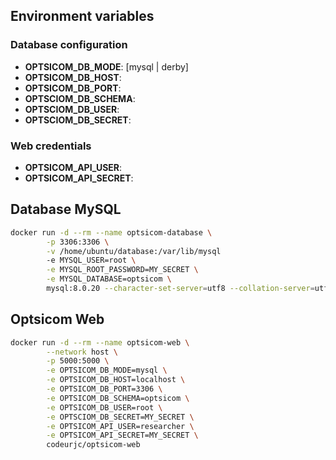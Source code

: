 

## Environment variables

### Database configuration
- **OPTSICOM_DB_MODE**: [mysql | derby]
- **OPTSICOM_DB_HOST**:
- **OPTSICOM_DB_PORT**:
- **OPTSCIOM_DB_SCHEMA**:
- **OPTSCIOM_DB_USER**:
- **OPTSCIOM_DB_SECRET**:

### Web credentials
- **OPTSICOM_API_USER**:
- **OPTSICOM_API_SECRET**:

## Database MySQL

```bash
docker run -d --rm --name optsicom-database \
        -p 3306:3306 \
        -v /home/ubuntu/database:/var/lib/mysql
        -e MYSQL_USER=root \
        -e MYSQL_ROOT_PASSWORD=MY_SECRET \
        -e MYSQL_DATABASE=optsicom \
        mysql:8.0.20 --character-set-server=utf8 --collation-server=utf8_general_ci
```

## Optsicom Web

```bash
docker run -d --rm --name optsicom-web \
        --network host \
        -p 5000:5000 \
        -e OPTSICOM_DB_MODE=mysql \
        -e OPTSICOM_DB_HOST=localhost \
        -e OPTSICOM_DB_PORT=3306 \
        -e OPTSICOM_DB_SCHEMA=optsicom \
        -e OPTSICOM_DB_USER=root \
        -e OPTSCIOM_DB_SECRET=MY_SECRET \
        -e OPTSICOM_API_USER=researcher \
        -e OPTSICOM_API_SECRET=MY_SECRET \
        codeurjc/optsicom-web
```
